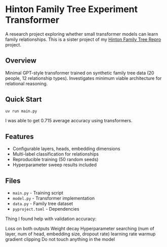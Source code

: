 # Hinton Family Tree Experiment Transformer

A research project exploring whether small transformer models can learn family relationships. This is a sister project of my [Hinton Family Tree Repro](https://github.com/guopei/Hinton-Family-Tree-Exp-Repro) project.

## Overview
Minimal GPT-style transformer trained on synthetic family tree data (20 people, 12 relationship types). Investigates minimum viable architecture for relational reasoning.

## Quick Start
```bash
uv run main.py
```

I was able to get 0.715 average accuracy using transformers. 

## Features
- Configurable layers, heads, embedding dimensions
- Multi-label classification for relationships
- Reproducible training (50 random seeds)
- Hyperparameter sweep results included

## Files
- `main.py` - Training script
- `model.py` - Transformer implementation  
- `data.py` - Family tree dataset
- `pyproject.toml` - Dependencies

Thing I found help with validation accuracy:

Loss on both outputs
Weight decay
Hyperparameter searching (num of layer, num of head, embedding size, dropout rate)
learning rate warmup
gradient clipping
Do not touch anything in the model

